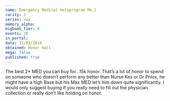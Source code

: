 ```yaml
---
name: Emergency Medical Holoprogram Mk.1
rarity: 2
series: voy
memory_alpha:
bigbook_tier: 8
events: 20
in_portal:
date: 31/03/2018
obtained: Honor Hall
mega: false
published: true
---
```


The best 2* MED you can buy for...15k honor. That’s a lot of honor to spend on someone who doesn’t perform any better than Nurse Kes or Dr Phlox, he might have a high Base but his Max MED let’s him down quite significantly. I would only suggest buying if you really need to fill out the physician collection or really don’t like holding on honor.
